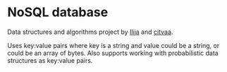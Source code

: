 # NoSQL database

Data structures and algorithms project by [Ilija](https://github.com/idzaaa9) and [citvaa](https://github.com/citvaa).

Uses key:value pairs where key is a string and value could be a string, or could be an array of bytes.
Also supports working with probabilistic data structures as key:value pairs.
